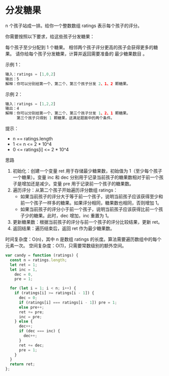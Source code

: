 # 分发糖果

n 个孩子站成一排。给你一个整数数组 ratings 表示每个孩子的评分。

你需要按照以下要求，给这些孩子分发糖果：

每个孩子至少分配到 1 个糖果。
相邻两个孩子评分更高的孩子会获得更多的糖果。
请你给每个孩子分发糖果，计算并返回需要准备的 最少糖果数目 。

示例 1：

```javascript
输入：ratings = [1,0,2]
输出：5
解释：你可以分别给第一个、第二个、第三个孩子分发 2、1、2 颗糖果。
```

示例 2：

```javascript
输入：ratings = [1,2,2]
输出：4
解释：你可以分别给第一个、第二个、第三个孩子分发 1、2、1 颗糖果。
     第三个孩子只得到 1 颗糖果，这满足题面中的两个条件。
```

提示：

- n == ratings.length
- 1 <= n <= 2 \* 10^4
- 0 <= ratings[i] <= 2 \* 10^4

思路

1. 初始化：创建一个变量 ret 用于存储最少糖果数，初始值为 1（至少每个孩子一个糖果）。变量 inc 和 dec 分别用于记录当前孩子的糖果数相对于前一个孩子是增加还是减少。变量 pre 用于记录前一个孩子的糖果数。
2. 遍历评分：从第二个孩子开始遍历评分数组 ratings：
   - 如果当前孩子的评分大于等于前一个孩子，说明当前孩子应该获得至少和前一个孩子一样多的糖果。如果评分相同，糖果数也相同，否则增加 1。
   - 如果当前孩子的评分小于前一个孩子，说明当前孩子应该获得比前一个孩子少的糖果。此时，dec 增加，inc 重置为 1。
3. 更新糖果数：根据当前孩子的评分与前一个孩子的评分比较结果，更新 ret。
4. 返回结果：遍历结束后，返回 ret 作为最少糖果数。

时间复杂度：O(n)，其中 n 是数组 ratings 的长度。算法需要遍历数组中的每个元素一次。
空间复杂度：O(1)，只需要常数级别的额外空间。

```javascript
var candy = function (ratings) {
  const n = ratings.length;
  let ret = 1;
  let inc = 1,
    dec = 0,
    pre = 1;

  for (let i = 1; i < n; i++) {
    if (ratings[i] >= ratings[i - 1]) {
      dec = 0;
      if (ratings[i] === ratings[i - 1]) pre = 1;
      else pre++;
      ret += pre;
      inc = pre;
    } else {
      dec++;
      if (dec === inc) {
        dec++;
      }
      ret += dec;
      pre = 1;
    }
  }
  return ret;
};
```
